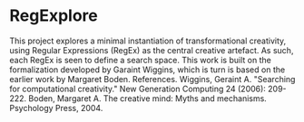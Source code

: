 # RegExplore
This project explores a minimal instantiation of transformational creativity, using Regular Expressions (RegEx) as the central creative artefact. As such, each RegEx is seen to define a search space.
This work is built on the formalization developed by Garaint Wiggins, which is turn is based on the earlier work by Margaret Boden.
References.
Wiggins, Geraint A. "Searching for computational creativity." New Generation Computing 24 (2006): 209-222.
Boden, Margaret A. The creative mind: Myths and mechanisms. Psychology Press, 2004.
